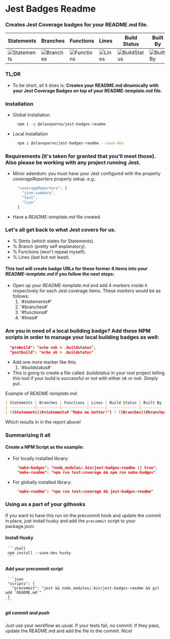 # Jest Badges Readme

### Creates Jest Coverage badges for your README.md file.

| Statements | Branches | Functions | Lines | Build Status | Built By | We Love |
| -----------|----------|-----------|-------| ------------ | -------- | ------- |
| ![Statements](#statements# "Make me better!") | ![Branches](#branches# "Make me better!") | ![Functions](#functions# "Make me better!") | ![Lines](#lines# "Make me better!") | ![BuildStatus](#buildstatus# "Building Status") | ![BuiltBy](https://img.shields.io/badge/TypeScript-Lovers-black.svg "img.shields.io") | ![ForTheBadge](https://img.shields.io/badge/Using-Badges-red.svg "ForTheBadge")

### TL;DR

- To be short, all it does is: **Creates your README.md dinamically with your Jest Coverage Badges on top of your README-template.md file.**

### Installation

- Global Installation
  ```bash
    npm i -g @olavoparno/jest-badges-readme
  ```

- Local Installation
  ```bash
    npm i @olavoparno/jest-badges-readme --save-dev
  ```

### Requirements (it's taken for granted that you'll meet those). Also please be working with any project running Jest.

- Minor adendum: you must have your Jest configured  with the property _*coverageReporters*_ properly setup. e.g.:
  ```js
    "coverageReporters": [
      "json-summary",
      "text",
      "lcov"
    ]
  ```
- Have a _*README-template.md*_ file created.

### Let's all get back to what Jest covers for us.

- % Stmts (which states for Statements).
- % Branch (pretty self explanatory).
- % Functions (won't repeat myself).
- % Lines (last but not least).

#### This tool will create badge URLs for these former 4 items into your _*README-template.md*_ if you follow the next steps:

- Open up your _*README-template.md*_ and add 4 _*markers*_ inside it respectively for each Jest coverage items. These _*markers*_ would be as follows:
  1. '#statements#'
  2. '#branches#'
  3. '#functions#'
  4. '#lines#'

### Are you in need of a local building badge? Add these NPM scripts in order to manage your local building badges as well:

```json
  "prebuild": "echo nok > .buildstatus",
  "postbuild": "echo ok > .buildstatus"
```

- Add one more marker like this:
  1. '#buildstatus#'
- This is going to create a file called _*.buildstatus*_ in your root project telling this tool if your build is successful or not with either *ok* or *nok*. Simply put.

Example of _*README-template.md*_:

```md
| Statements | Branches | Functions | Lines | Build Status | Built By | We Love |
| -----------|----------|-----------|-------| ------------ | -------- | ------- |
| ![Statements](#statements# "Make me better!") | ![Branches](#branches# "Make me better!") | ![Functions](#functions# "Make me better!") | ![Lines](#lines# "Make me better!") | ![BuildStatus](#buildstatus# "Building Status") | ![BuiltBy](https://img.shields.io/badge/TypeScript-Lovers-black.svg "img.shields.io") | ![ForTheBadge](https://img.shields.io/badge/Using-Badges-red.svg "ForTheBadge")
```

Which results in in the report above!

### Summarizing it all

  #### Create a NPM Script as the example:
  - For locally installed library:

    ```json
      "make-badges": "node_modules/.bin/jest-badges-readme || true",
      "make-readme": "npm run test:coverage && npm run make-badges"
    ```

  - For globally installed library:

    ```json
      "make-readme": "npm run test:coverage && jest-badges-readme"
    ```

### Using as a part of your githooks
  If you want to have this run on the precommit hook and update the commit in place, just install husky and add the `precommit` script to your package.json:

  #### Install Husky
     ```shell
     npm install --save-dev husky 
     ```
  #### Add your precommit script
     ```json
     "scripts": {
       "precommit": "jest && node_modules/.bin/jest-badges-readme && git add 'README.md'"
     }
    ```

  ##### git commit and push
  Just use your workflow as usual. If your tests fail, no commit. If they pass, update the README.md and add the file to the commit. Nice!
